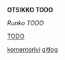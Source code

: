 **OTSIKKO TODO**

*Runko TODO*

[TODO](https://www.helsinki.fi/fi)

[komentorivi](https://github.com/skajanti/ot-harjoitustyo/blob/master/laskarit/viikko1/komentorivi.txt)
[gitlog](https://github.com/skajanti/ot-harjoitustyo/blob/master/laskarit/viikko1/gitlog.txt)

